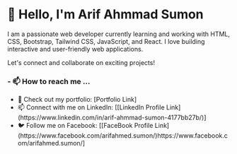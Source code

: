 


 <h1>👋 Hello, I'm Arif Ahmmad Sumon</h1>
        <p>I am a passionate web developer currently learning and working with HTML, CSS, Bootstrap, Tailwind CSS, JavaScript, and React. I love building interactive and user-friendly web applications.</p>
        <p>Let's connect and collaborate on exciting projects!</p>
        <h3>- 📫 How to reach me ...</h3>
        <ul>
            <li>🚀 Check out my portfolio: [Portfolio Link]</li>
            <li>📫 Connect with me on LinkedIn: [[LinkedIn Profile Link](https://www.linkedin.com/in/arif-ahmmad-sumon-4177bb27b/)]</li>
            <li>🐦 Follow me on Facebook: [[FaceBook Profile Link](https://www.facebook.com/arifahmed.sumon/)https://www.facebook.com/arifahmed.sumon/]</li>
        </ul>    
